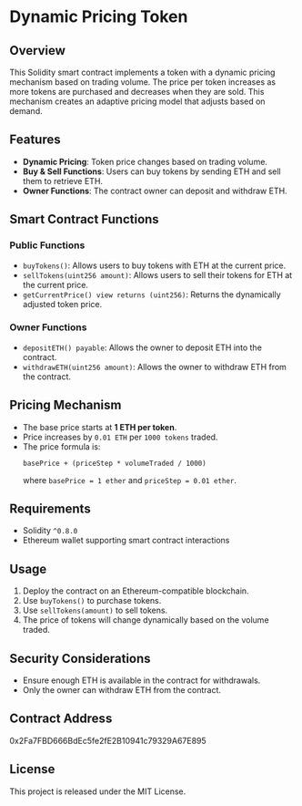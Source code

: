# Dynamic Pricing Token

## Overview
This Solidity smart contract implements a token with a dynamic pricing mechanism based on trading volume. The price per token increases as more tokens are purchased and decreases when they are sold. This mechanism creates an adaptive pricing model that adjusts based on demand.

## Features
- **Dynamic Pricing**: Token price changes based on trading volume.
- **Buy & Sell Functions**: Users can buy tokens by sending ETH and sell them to retrieve ETH.
- **Owner Functions**: The contract owner can deposit and withdraw ETH.

## Smart Contract Functions
### Public Functions
- `buyTokens()`: Allows users to buy tokens with ETH at the current price.
- `sellTokens(uint256 amount)`: Allows users to sell their tokens for ETH at the current price.
- `getCurrentPrice() view returns (uint256)`: Returns the dynamically adjusted token price.

### Owner Functions
- `depositETH() payable`: Allows the owner to deposit ETH into the contract.
- `withdrawETH(uint256 amount)`: Allows the owner to withdraw ETH from the contract.

## Pricing Mechanism
- The base price starts at **1 ETH per token**.
- Price increases by `0.01 ETH` per `1000 tokens` traded.
- The price formula is:
  ```solidity
  basePrice + (priceStep * volumeTraded / 1000)
  ```
  where `basePrice = 1 ether` and `priceStep = 0.01 ether`.

## Requirements
- Solidity `^0.8.0`
- Ethereum wallet supporting smart contract interactions

## Usage
1. Deploy the contract on an Ethereum-compatible blockchain.
2. Use `buyTokens()` to purchase tokens.
3. Use `sellTokens(amount)` to sell tokens.
4. The price of tokens will change dynamically based on the volume traded.

## Security Considerations
- Ensure enough ETH is available in the contract for withdrawals.
- Only the owner can withdraw ETH from the contract.

## Contract Address
0x2Fa7FBD666BdEc5fe2fE2B10941c79329A67E895

## License
This project is released under the MIT License.

